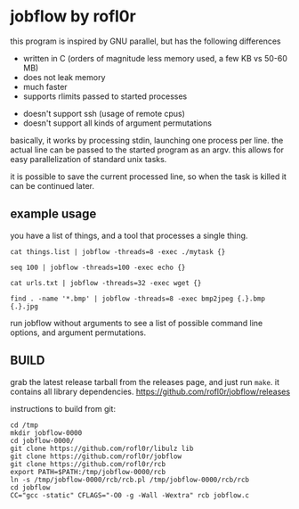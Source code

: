 jobflow by rofl0r
=================

this program is inspired by GNU parallel, but has the following differences

 + written in C (orders of magnitude less memory used, a few KB vs 50-60 MB)
 + does not leak memory
 + much faster
 + supports rlimits passed to started processes
 - doesn't support ssh (usage of remote cpus)
 - doesn't support all kinds of argument permutations

basically, it works by processing stdin, launching one process per line.
the actual line can be passed to the started program as an argv.
this allows for easy parallelization of standard unix tasks.

it is possible to save the current processed line, so when the task is killed
it can be continued later.

example usage
-------------

you have a list of things, and a tool that processes a single thing.

    cat things.list | jobflow -threads=8 -exec ./mytask {}

    seq 100 | jobflow -threads=100 -exec echo {}

    cat urls.txt | jobflow -threads=32 -exec wget {}

    find . -name '*.bmp' | jobflow -threads=8 -exec bmp2jpeg {.}.bmp {.}.jpg

run jobflow without arguments to see a list of possible command line options,
and argument permutations.

BUILD
-----

grab the latest release tarball from the releases page, and just run `make`.
it contains all library dependencies.
https://github.com/rofl0r/jobflow/releases

instructions to build from git:

    cd /tmp
    mkdir jobflow-0000
    cd jobflow-0000/
    git clone https://github.com/rofl0r/libulz lib
    git clone https://github.com/rofl0r/jobflow
    git clone https://github.com/rofl0r/rcb
    export PATH=$PATH:/tmp/jobflow-0000/rcb
    ln -s /tmp/jobflow-0000/rcb/rcb.pl /tmp/jobflow-0000/rcb/rcb
    cd jobflow
    CC="gcc -static" CFLAGS="-O0 -g -Wall -Wextra" rcb jobflow.c


